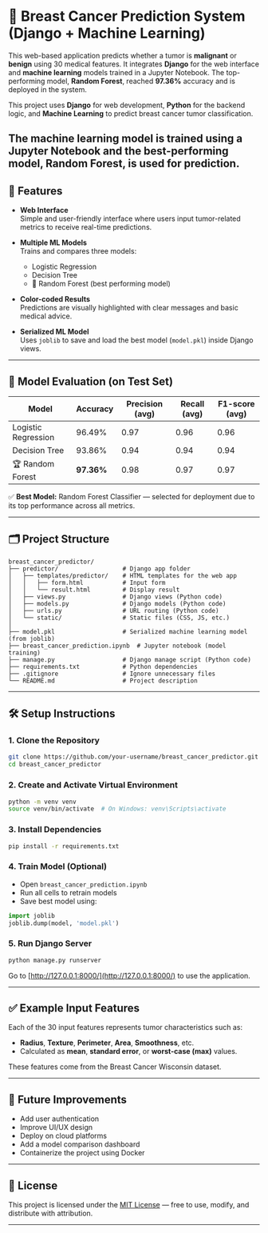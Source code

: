 # 🧬 Breast Cancer Prediction System (Django + Machine Learning)

This web-based application predicts whether a tumor is **malignant** or **benign** using 30 medical features. It integrates **Django** for the web interface and **machine learning** models trained in a Jupyter Notebook. The top-performing model, **Random Forest**, reached **97.36%** accuracy and is deployed in the system.

This project uses **Django** for web development, **Python** for the backend logic, and **Machine Learning** to predict breast cancer tumor classification.

The machine learning model is trained using a Jupyter Notebook and the best-performing model, Random Forest, is used for prediction.
---

## 🚀 Features

- **Web Interface**  
  Simple and user-friendly interface where users input tumor-related metrics to receive real-time predictions.

- **Multiple ML Models**  
  Trains and compares three models:
  - Logistic Regression  
  - Decision Tree  
  - 🌟 Random Forest (best performing model)

- **Color-coded Results**  
  Predictions are visually highlighted with clear messages and basic medical advice.

- **Serialized ML Model**  
  Uses `joblib` to save and load the best model (`model.pkl`) inside Django views.

---

## 🧠 Model Evaluation (on Test Set)

| Model                | Accuracy   | Precision (avg) | Recall (avg) | F1-score (avg) |
|---------------------|------------|-----------------|--------------|----------------|
| Logistic Regression | 96.49%     | 0.97            | 0.96         | 0.96           |
| Decision Tree       | 93.86%     | 0.94            | 0.94         | 0.94           |
| 🏆 Random Forest     | **97.36%** | 0.98            | 0.97         | 0.97           |

✅ **Best Model:** Random Forest Classifier — selected for deployment due to its top performance across all metrics.

---

## 🗂️ Project Structure

```
breast_cancer_predictor/
├── predictor/                  # Django app folder
│   ├── templates/predictor/    # HTML templates for the web app
│   │   ├── form.html           # Input form
│   │   └── result.html         # Display result
│   ├── views.py                # Django views (Python code)
│   ├── models.py               # Django models (Python code)
│   ├── urls.py                 # URL routing (Python code)
│   └── static/                 # Static files (CSS, JS, etc.)
│
├── model.pkl                   # Serialized machine learning model (from joblib)
├── breast_cancer_prediction.ipynb  # Jupyter notebook (model training)
├── manage.py                   # Django manage script (Python code)
├── requirements.txt            # Python dependencies
├── .gitignore                  # Ignore unnecessary files
└── README.md                   # Project description
```

---

## 🛠️ Setup Instructions

### 1. Clone the Repository

```bash
git clone https://github.com/your-username/breast_cancer_predictor.git
cd breast_cancer_predictor
```

### 2. Create and Activate Virtual Environment

```bash
python -m venv venv
source venv/bin/activate  # On Windows: venv\Scripts\activate
```

### 3. Install Dependencies

```bash
pip install -r requirements.txt
```

### 4. Train Model (Optional)

- Open `breast_cancer_prediction.ipynb`
- Run all cells to retrain models
- Save best model using:

```python
import joblib
joblib.dump(model, 'model.pkl')
```

### 5. Run Django Server

```bash
python manage.py runserver
```

Go to [http://127.0.0.1:8000/](http://127.0.0.1:8000/) to use the application.

---

## ✅ Example Input Features

Each of the 30 input features represents tumor characteristics such as:

- **Radius**, **Texture**, **Perimeter**, **Area**, **Smoothness**, etc.
- Calculated as **mean**, **standard error**, or **worst-case (max)** values.

These features come from the Breast Cancer Wisconsin dataset.

---

## 📌 Future Improvements

- Add user authentication
- Improve UI/UX design
- Deploy on cloud platforms 
- Add a model comparison dashboard
- Containerize the project using Docker

---

## 📜 License

This project is licensed under the [MIT License](https://opensource.org/licenses/MIT) — free to use, modify, and distribute with attribution.

---

